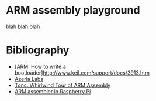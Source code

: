 # ARM assembly playground

blah blah blah

# Bibliography

* [ARM: How to write a bootloader]<http://www.keil.com/support/docs/3913.htm>
* [Azeria Labs](https://azeria-labs.com/)
* [Tonc: Whirlwind Tour of ARM Assembly](https://www.coranac.com/tonc/text/asm.htm)
* [ARM assembler in Raspberry Pi](http://thinkingeek.com/arm-assembler-raspberry-pi/)

